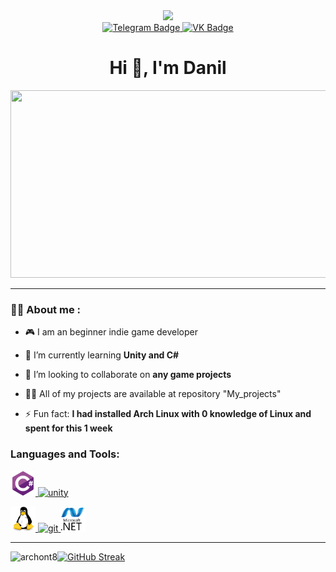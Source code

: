<div id="header" align="center">
  <img src="https://i.giphy.com/media/v1.Y2lkPTc5MGI3NjExbnR0cm8yeGdxdThkcnBhcXprbXd4YXpvcWwzb2R3cmFrazEyamswZCZlcD12MV9pbnRlcm5hbF9naWZfYnlfaWQmY3Q9Zw/CuuSHzuc0O166MRfjt/giphy.gif" width="100"/>
</div>

<div id="badges" align = "center">
  <a href="https://t.me/archont0">
    <img src="https://img.shields.io/badge/Telegram-blue?logo=telegram&logoColor=white" alt="Telegram Badge"/>
  </a>
  <a href="https://vk.com/archont0">
    <img src="https://img.shields.io/badge/VK-blue?logo=VK&logoColor=white" alt="VK Badge"/>
  </a>
  
  <h1 align="center">
    Hi 👋, I'm Danil
  </h1>

</div>
<div align="center">
  <img src="https://media.giphy.com/media/dWesBcTLavkZuG35MI/giphy.gif" width="600" height="300"/>
</div>
<div id="aboutMe" align = "left">
  
  ---
  
  ### :man_technologist: About me :

- 🎮 I am an beginner indie game developer
  
- 🌱 I’m currently learning **Unity and C#**

- 👯 I’m looking to collaborate on **any game projects**

- 👨‍💻 All of my projects are available at repository "My_projects"

- ⚡ Fun fact: **I had installed Arch Linux with 0 knowledge of Linux and spent for this 1 week**
</div>

<h3 align="left">Languages and Tools:</h3>
<p align="left"> 
  <a href="https://www.w3schools.com/cs/" target="_blank" rel="noreferrer"> <img src="https://raw.githubusercontent.com/devicons/devicon/master/icons/csharp/csharp-original.svg" alt="csharp" width="40" height="40"/> </a> <a href="https://unity.com/" target="_blank" rel="noreferrer"> <img src="https://www.vectorlogo.zone/logos/unity3d/unity3d-icon.svg" alt="unity" width="40" height="40"/> </a> </p> <a href="https://www.linux.org/" target="_blank" rel="noreferrer"> <img src="https://raw.githubusercontent.com/devicons/devicon/master/icons/linux/linux-original.svg" alt="linux" width="40" height="40"/> </a> <a href="https://git-scm.com/" target="_blank" rel="noreferrer"> <img src="https://www.vectorlogo.zone/logos/git-scm/git-scm-icon.svg" alt="git" width="40" height="40"/> </a> <a href="https://dotnet.microsoft.com/" target="_blank" rel="noreferrer"> <img src="https://raw.githubusercontent.com/devicons/devicon/master/icons/dot-net/dot-net-original-wordmark.svg" alt="dotnet" width="40" height="40"/> </a> 

---

<p><img align="left" src="https://github-readme-stats.vercel.app/api/top-langs?username=archont8&show_icons=true&locale=en&layout=compact&theme=dark" alt="archont8" /></p>

<a href="https://git.io/streak-stats"><img src="https://github-readme-streak-stats.herokuapp.com?user=archont&theme=dark&date_format=M%20j%5B%2C%20Y%5D" alt="GitHub Streak" /></a>
